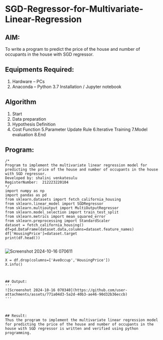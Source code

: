 # SGD-Regressor-for-Multivariate-Linear-Regression

## AIM:
To write a program to predict the price of the house and number of occupants in the house with SGD regressor.

## Equipments Required:
1. Hardware – PCs
2. Anaconda – Python 3.7 Installation / Jupyter notebook

## Algorithm
1. Start
2. Data preparation
3. Hypothesis Definition
4. Cost Function
5.Parameter Update Rule
6.Iterative Training
7.Model evaluation
8.End

## Program:
```
/*
Program to implement the multivariate linear regression model for predicting the price of the house and number of occupants in the house with SGD regressor.
Developed by: shalini venkatesulu
RegisterNumber:  212223220104
*/
import numpy as np
import pandas as pd
from sklearn.datasets import fetch_california_housing
from sklearn.linear_model import SGDRegressor
from sklearn.multioutput import MultiOutputRegressor
from sklearn.model_selection import train_test_split
from sklearn.metrics import mean_squared_error
from sklearn.preprocessing import StandardScaler
dataset = fetch_california_housing()
df=pd.DataFrame(dataset.data,columns=dataset.feature_names)
df['HousingPrice']=dataset.target
print(df.head())


```
![Screenshot 2024-10-16 070611](https://github.com/user-attachments/assets/49b56fe7-2004-4f8f-bc64-233a47ff18de)

```
X = df.drop(columns=['AveOccup','HousingPrice'])
X.info()



## Output:
'''
![Screenshot 2024-10-16 070340](https://github.com/user-attachments/assets/771a04d3-5a2d-40b3-ae46-90d32b36eccb)
'''



## Result:
Thus the program to implement the multivariate linear regression model for predicting the price of the house and number of occupants in the house with SGD regressor is written and verified using python programming.
